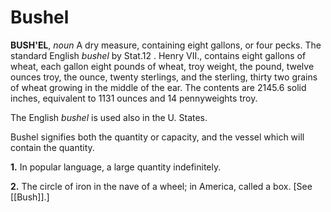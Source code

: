 # Bushel

**BUSH'EL**, _noun_ A dry measure, containing eight gallons, or four pecks. The standard English _bushel_ by Stat.12 . Henry VII., contains eight gallons of wheat, each gallon eight pounds of wheat, troy weight, the pound, twelve ounces troy, the ounce, twenty sterlings, and the sterling, thirty two grains of wheat growing in the middle of the ear. The contents are 2145.6 solid inches, equivalent to 1131 ounces and 14 pennyweights troy.

The English _bushel_ is used also in the U. States.

Bushel signifies both the quantity or capacity, and the vessel which will contain the quantity.

**1.** In popular language, a large quantity indefinitely.

**2.** The circle of iron in the nave of a wheel; in America, called a box. \[See [[Bush]].\]